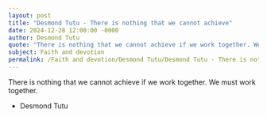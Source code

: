 ```yaml
---
layout: post
title: "Desmond Tutu - There is nothing that we cannot achieve"
date: 2024-12-28 12:00:00 -0000
author: Desmond Tutu
quote: "There is nothing that we cannot achieve if we work together. We must work together."
subject: Faith and devotion
permalink: /Faith and devotion/Desmond Tutu/Desmond Tutu - There is nothing that we cannot achieve
---
```


There is nothing that we cannot achieve if we work together. We must work together.

- Desmond Tutu
